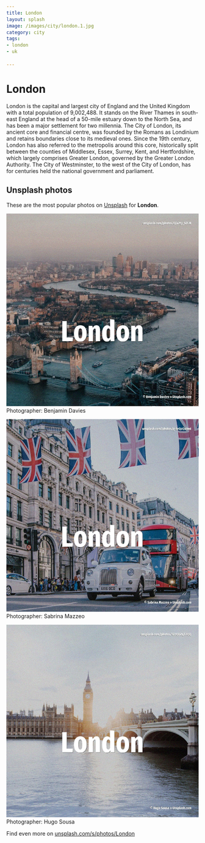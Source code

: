 ```yaml
---
title: London
layout: splash
image: /images/city/london.1.jpg
category: city
tags:
- london
- uk

---
```

# London

London is the capital and largest city of England and the United Kingdom with a total population of 
9,002,488.
It stands on the River Thames in south-east England at the head of a 50-mile  estuary down to the 
North Sea, and has been a major settlement for two millennia.
The City of London, its ancient core and financial centre, was founded by the Romans as Londinium 
and retains boundaries close to its medieval ones.
Since the 19th century, London has also referred to the metropolis around this core, historically 
split between the counties of Middlesex, Essex, Surrey, Kent, and Hertfordshire, which largely 
comprises Greater London, governed by the Greater London Authority.
The City of Westminster, to the west of the City of London, has for centuries held the national 
government and parliament.

 
## Unsplash photos
These are the most popular photos on [Unsplash](https://unsplash.com) for **London**.
 
![London](/images/city/london.1.jpg)
Photographer:  Benjamin Davies
 
![London](/images/city/london.2.jpg)
Photographer:  Sabrina Mazzeo
 
![London](/images/city/london.3.jpg)
Photographer:  Hugo Sousa
 
Find even more on [unsplash.com/s/photos/London](https://unsplash.com/s/photos/London)
 
